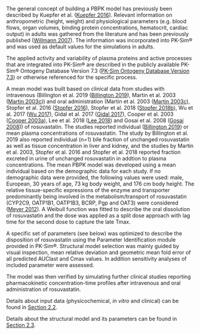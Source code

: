 The general concept of building a PBPK model has previously been described by Kuepfer et al. ([Kuepfer 2016](#5-references)). Relevant information on anthropometric (height, weight) and physiological parameters (e.g. blood flows, organ volumes, binding protein concentrations, hematocrit, cardiac output) in adults was gathered from the literature and has been previously published ([Willmann 2007](#5-references)). The information was incorporated into PK-Sim® and was used as default values for the simulations in adults.

The applied activity and variability of plasma proteins and active processes that are integrated into PK-Sim® are described in the publicly available PK-Sim® Ontogeny Database Version 7.3 ([PK-Sim Ontogeny Database Version 7.3](#5-references)) or otherwise referenced for the specific process.

A mean model was built based on clinical data from studies with intravenous (Billington et al. 2019 ([Billington 2019](#5-references)), Martin et al. 2003 ([Martin 2003c](#5-references))) and oral administration (Martin et al. 2003 ([Martin 2003c](#5-references)), Stopfer et al. 2016 ([Stopfer 2016](#5-references)), Stopfer et al. 2018 ([Stopfer 2018b](#5-references)), Wu et al. 2017 ([Wu 2017](#5-references)), Gidal et al. 2017 ([Gidal  2017](#5-references)), Cooper et al. 2003 ([Cooper 2003a](#5-references)),  Lee et al. 2018 ([Lee 2018](#5-references)) and Gosai et al. 2008 ([Gosai 2008](#5-references))) of rosuvastatin. The studies reported individual ([Billington 2019](#5-references)) or mean plasma concentrations of rosuvastatin. The study by Billington et al. 2019 also reported individual (n=1) bile fraction of unchanged rosuvastatin as well as tissue concentration in liver and kidney, and the studies by Martin et al. 2003, Stopfer et al. 2016 and Stopfer et al. 2018 reported fraction excreted in urine of unchanged rosuvastatin in addtion to plasma concentrations. The mean PBPK model was developed using a mean individual based on the demographic data for each study. If no demographic data were provided, the following values were used: male, European, 30 years of age, 73 kg body weight, and 176 cm body height. The relative tissue-specific expressions of the enzyme and transporter predominantly being involved in the metabolism/transport of rosuvastatin (CYP2C9, OATP1B1, OATP1B3, BCRP, Pgp and OAT3) were considered ([Meyer 2012](#5-references)). A Weibull function was fitted to describe the oral dissolution of rosuvastatin and the dose was applied as a split dose approach with lag time for the second dose to capture the late Tmax.  

A specific set of parameters (see below) was optimized to describe the disposition of rosuvastatin using the Parameter Identification module provided in PK-Sim®. Structural model selection was mainly guided by visual inspection, mean relative deviation and geometric mean fold error of all predicted
AUClast and Cmax values. In addition sensitivity analyses of included parameter were assessed.

The model was then verified by simulating further clinical studies reporting pharmacokinetic concentration-time profiles after intravenous and oral administration of rosuvastatin.

Details about input data (physicochemical, *in vitro* and clinical) can be found in [Section 2.2](#22-data-used).

Details about the structural model and its parameters can be found in [Section 2.3](#23-model-parameters-and-assumptions).





